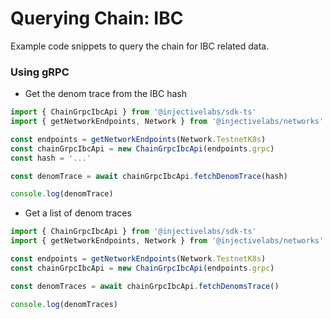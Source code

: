 # Querying Chain: IBC

Example code snippets to query the chain for IBC related data.

### Using gRPC

* Get the denom trace from the IBC hash

```ts
import { ChainGrpcIbcApi } from '@injectivelabs/sdk-ts'
import { getNetworkEndpoints, Network } from '@injectivelabs/networks'

const endpoints = getNetworkEndpoints(Network.TestnetK8s)
const chainGrpcIbcApi = new ChainGrpcIbcApi(endpoints.grpc)
const hash = '...'

const denomTrace = await chainGrpcIbcApi.fetchDenomTrace(hash)

console.log(denomTrace)
```

* Get a list of denom traces

```ts
import { ChainGrpcIbcApi } from '@injectivelabs/sdk-ts'
import { getNetworkEndpoints, Network } from '@injectivelabs/networks'

const endpoints = getNetworkEndpoints(Network.TestnetK8s)
const chainGrpcIbcApi = new ChainGrpcIbcApi(endpoints.grpc)

const denomTraces = await chainGrpcIbcApi.fetchDenomsTrace()

console.log(denomTraces)
```
